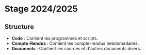 # Stage 2024/2025

## Structure
- **Code** : Contient les programmes et scripts.
- **Compte-Rendus** : Contient les compte-rendus hebdomadaires.
- **Documents** : Contient les sources et d'autres documents divers.